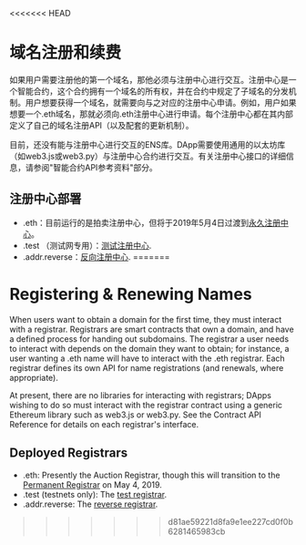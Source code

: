 <<<<<<< HEAD
# 域名注册和续费

如果用户需要注册他的第一个域名，那他必须与注册中心进行交互。注册中心是一个智能合约，这个合约拥有一个域名的所有权，并在合约中规定了子域名的分发机制。用户想要获得一个域名，就需要向与之对应的注册中心申请。例如，用户如果想要一个.eth域名，那就必须向.eth注册中心进行申请。每个注册中心都在其内部定义了自己的域名注册API（以及配套的更新机制）。

目前，还没有能与注册中心进行交互的ENS库。DApp需要使用通用的以太坊库（如web3.js或web3.py）与注册中心合约进行交互。有关注册中心接口的详细信息，请参阅"智能合约API参考资料"部分。

## 注册中心部署

* .eth：目前运行的是拍卖注册中心，但将于2019年5月4日过渡到[永久注册中心](../contract-api-reference/.eth-permanent-registrar/)。
* .test （测试网专用）：[测试注册中心](../contract-api-reference/testregistrar.md).
* .addr.reverse：[反向注册中心](../contract-api-reference/reverseregistrar.md).
=======
# Registering & Renewing Names

When users want to obtain a domain for the first time, they must interact with a registrar. Registrars are smart contracts that own a domain, and have a defined process for handing out subdomains. The registrar a user needs to interact with depends on the domain they want to obtain; for instance, a user wanting a .eth name will have to interact with the .eth registrar. Each registrar defines its own API for name registrations \(and renewals, where appropriate\).

At present, there are no libraries for interacting with registrars; DApps wishing to do so must interact with the registrar contract using a generic Ethereum library such as web3.js or web3.py. See the Contract API Reference for details on each registrar's interface.

## Deployed Registrars

* .eth: Presently the Auction Registrar, though this will transition to the [Permanent Registrar](../contract-api-reference/.eth-permanent-registrar/) on May 4, 2019.
* .test \(testnets only\): The [test registrar](../contract-api-reference/testregistrar.md).
* .addr.reverse: The [reverse registrar](../contract-api-reference/reverseregistrar.md).
>>>>>>> d81ae59221d8fa9e1ee227cd0f0b6281465983cb


